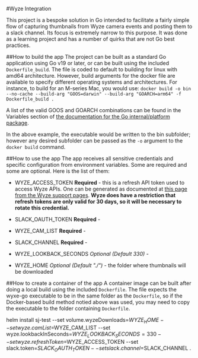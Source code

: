 #Wyze Integration

This project is a bespoke solution in Go intended to facilitate a fairly simple flow of capturing thumbnails from Wyze camera events and posting them to a slack channel. Its focus is extremely narrow to this purpose. It was done as a learning project and has a number of quirks that are not Go best practices.

##How to build the app
The project can be built as a standard Go application using Go v19 or later, or can be built using the included `Dockerfile_build`. The file is coded to default to building for linux with amd64 architecture. However, build arguments for the docker file are available to specify different operating systems and architectures. For instance, to build for an M-series Mac, you would use:
  `docker build -o bin --no-cache --build-arg "GOOS=darwin" --build-arg "GOARCH=arm64" -f Dockerfile_build .`
  
  A list of the valid GOOS and GOARCH combinations can be found in the Variables section of [the documentation for the Go internal/platform package](https://pkg.go.dev/internal/platform).
  
  In the above example, the executable would be written to the bin subfolder; however any desired subfolder can be passed as the `-o` argument to the `docker build` command.

##How to use the app
The app receives all sensitive credentials and specific configuration from environment variables. Some are required and some are optional. Here is the list of them:
  * WYZE_ACCESS_TOKEN **Required** - this is a refresh API token used to access Wyze APIs. One can be generated as documented at [this page from the Wyze support pages](https://support.wyze.com/hc/en-us/articles/16129834216731-Creating-an-API-Key). **Wyze does have a restriction that refresh tokens are only valid for 30 days, so it will be necessary to rotate this credential.**

  * SLACK_OAUTH_TOKEN **Required** - 

  * WYZE_CAM_LIST **Required** - 

  * SLACK_CHANNEL **Required** - 

  * WYZE_LOOKBACK_SECONDS *Optional (Default 330)* -

  * WYZE_HOME *Optional (Default "./")* - the folder where thumbnails will be downloaded 

##How to create a container of the app
A container image can be built after doing a local build using the included `Dockerfile`. The file expects the wyxe-go executable to be in the same folder as the `Dockerfile`, so if the Docker-based build method notied above was used, you may need to copy the executable to the folder containing `Dockerfile`.


helm install sj-test --set volume.wyzeDownloads=$WYZE_HOME --set wyze.camList=$WYZE_CAM_LIST --set wyze.lookbackInSeconds=$WYZE_LOOKBACK_SECONDS=330 --set wyze.refreshToken=$WYZE_ACCESS_TOKEN --set slack.token=$SLACK_OAUTH_TOKEN --set slack.channel=$SLACK_CHANNEL .
